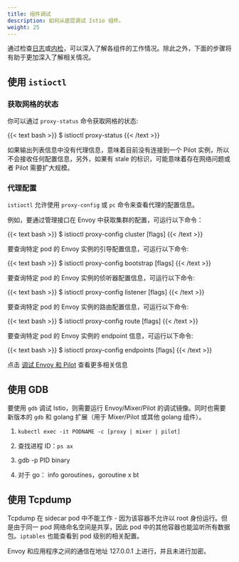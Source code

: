 ```yaml
---
title: 组件调试
description: 如何从底层调试 Istio 组件。
weight: 25
---
```


通过检查[日志](/zh/help/ops/component-logging/)或[内检](/zh/help/ops/controlz/)，可以深入了解各组件的工作情况。除此之外，下面的步骤将有助于更加深入了解相关情况。

## 使用 `istioctl`

### 获取网格的状态

你可以通过 `proxy-status` 命令获取网格的状态:

{{< text bash >}}
$ istioctl proxy-status
{{< /text >}}

如果输出列表信息中没有代理信息，意味着目前没有连接到一个 Pilot 实例，所以不会接收任何配置信息，另外，如果有 stale 的标识，可能意味着存在网络问题或者 Pilot 需要扩大规模。 

### 代理配置

`istioctl` 允许使用 `proxy-config` 或 `pc` 命令来查看代理的配置信息。

例如，要通过管理接口在 Envoy 中获取集群的配置，可运行以下命令：

{{< text bash >}}
$ istioctl proxy-config cluster <pod-name> [flags]
{{< /text >}}

要查询特定 pod 的 Envoy 实例的引导配置信息，可运行以下命令:

{{< text bash >}}
$ istioctl proxy-config bootstrap <pod-name> [flags]
{{< /text >}}

要查询特定 pod 的 Envoy 实例的侦听器配置信息，可运行以下命令:

{{< text bash >}}
$ istioctl proxy-config listener <pod-name> [flags]
{{< /text >}}

要查询特定 pod 的 Envoy 实例的路由配置信息，可运行以下命令:

{{< text bash >}}
$ istioctl proxy-config route <pod-name> [flags]
{{< /text >}}

要查询特定 pod 的 Envoy 实例的 endpoint 信息，可运行以下命令:

{{< text bash >}}
$ istioctl proxy-config endpoints <pod-name> [flags]
{{< /text >}}

点击 [调试 Envoy 和 Pilot](/zh/help/ops/traffic-management/proxy-cmd/) 查看更多相关信息


## 使用 GDB

要使用 `gdb` 调试 Istio，则需要运行 Envoy/Mixer/Pilot 的调试镜像。同时也需要新版本的 `gdb` 和 golang 扩展（用于 Mixer/Pilot 或其他 golang 组件）。

1. `kubectl exec -it PODNAME -c [proxy | mixer | pilot]`

1. 查找进程 ID：`ps ax`

1. gdb -p PID binary

1. 对于 go： info goroutines，goroutine x bt

## 使用 Tcpdump

Tcpdump 在 sidecar pod 中不能工作 - 因为该容器不允许以 root 身份运行。但是由于同一 pod 网络命名空间是共享，因此 pod 中的其他容器也能监听所有数据包。`iptables` 也能查看到 pod 级别的相关配置。

Envoy 和应用程序之间的通信在地址 127.0.0.1 上进行，并且未进行加密。
